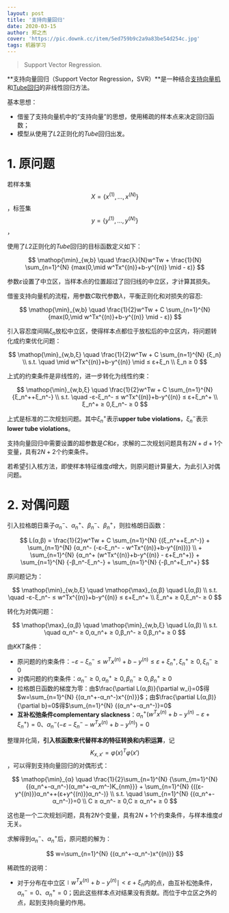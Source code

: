```yaml
---
layout: post
title: '支持向量回归'
date: 2020-03-15
author: 郑之杰
cover: 'https://pic.downk.cc/item/5ed759b9c2a9a83be54d254c.jpg'
tags: 机器学习
---
```


> Support Vector Regression.

**支持向量回归（Support Vector Regression，SVR）**是一种结合[支持向量机](https://0809zheng.github.io/2020/03/14/SVM.html)和[Tube回归](https://0809zheng.github.io/2020/03/12/regression.html#7-tube-regression)的非线性回归方法。

基本思想：
- 借鉴了支持向量机中的“支持向量”的思想，使用稀疏的样本点来决定回归函数；
- 模型从使用了$L2$正则化的$Tube$回归出发。

# 1. 原问题
若样本集$$X=\{x^{(1)},...,x^{(N)}\}$$，标签集$$y=\{y^{(1)},...,y^{(N)}\}$$，

使用了$L2$正则化的$Tube$回归的目标函数定义如下：

$$ \mathop{\min}_{w,b} \quad \frac{λ}{N}w^Tw + \frac{1}{N} \sum_{n=1}^{N} {max(0,\mid w^Tx^{(n)}+b-y^{(n)} \mid - ε)} $$

参数$ε$设置了中立区，当样本点的位置超过了回归线的中立区，才计算其损失。

借鉴支持向量机的流程，用参数$C$取代参数$λ$，平衡正则化和对损失的容忍:

$$ \mathop{\min}_{w,b} \quad \frac{1}{2}w^Tw + C \sum_{n=1}^{N} {max(0,\mid w^Tx^{(n)}+b-y^{(n)} \mid - ε)} $$

引入容忍度间隔$ξ_n$放松中立区，使得样本点都位于放松后的中立区内，将问题转化成约束优化问题：

$$ \mathop{\min}_{w,b,ξ} \quad \frac{1}{2}w^Tw + C \sum_{n=1}^{N} {ξ_n} \\ s.t. \quad \mid w^Tx^{(n)}+b-y^{(n)} \mid ≤ ε+ξ_n \\ ξ_n ≥ 0 $$

上式的约束条件是非线性的，进一步转化为线性约束：

$$ \mathop{\min}_{w,b,ξ} \quad \frac{1}{2}w^Tw + C \sum_{n=1}^{N} {ξ_n^++ξ_n^-} \\ s.t. \quad -ε-ξ_n^- ≤ w^Tx^{(n)}+b-y^{(n)} ≤ ε+ξ_n^+ \\ ξ_n^+ ≥ 0,ξ_n^- ≥ 0 $$

上式是标准的二次规划问题。其中$ξ_n^+$表示**upper tube violations**，$ξ_n^-$表示**lower tube violations**。

支持向量回归中需要设置的超参数是$C$和$ε$，求解的二次规划问题具有$2N+d+1$个变量，具有$2N+2$个约束条件。

若希望引入核方法，即使样本特征维度$d$增大，则原问题计算量大，为此引入对偶问题。

# 2. 对偶问题
引入拉格朗日乘子$α_n^-$、$α_n^+$、$β_n^-$、$β_n^+$，则拉格朗日函数：

$$ L(α,β) = \frac{1}{2}w^Tw + C \sum_{n=1}^{N} {(ξ_n^++ξ_n^-)} + \sum_{n=1}^{N} {α_n^- (-ε-ξ_n^- - w^Tx^{(n)}+b-y^{(n)})} \\ + \sum_{n=1}^{N} {α_n^+ (w^Tx^{(n)}+b-y^{(n)} - ε+ξ_n^+)} + \sum_{n=1}^{N} {-β_n^-ξ_n^-} + \sum_{n=1}^{N} {-β_n^+ξ_n^+} $$

原问题记为：

$$ \mathop{\min}_{w,b,ξ} \quad \mathop{\max}_{α,β} \quad L(α,β) \\ s.t. \quad -ε-ξ_n^- ≤ w^Tx^{(n)}+b-y^{(n)} ≤ ε+ξ_n^+ \\ ξ_n^+ ≥ 0,ξ_n^- ≥ 0 $$

转化为对偶问题：

$$ \mathop{\max}_{α,β} \quad \mathop{\min}_{w,b,ξ} \quad L(α,β) \\ s.t. \quad α_n^- ≥ 0,α_n^+ ≥ 0,β_n^- ≥ 0,β_n^+ ≥ 0 $$

由$KKT$条件：
- 原问题的约束条件：$-ε-ξ_n^- ≤ w^Tx^{(n)}+b-y^{(n)} ≤ ε+ξ_n^+ , ξ_n^+ ≥ 0,ξ_n^- ≥ 0$
- 对偶问题的约束条件：$α_n^- ≥ 0,α_n^+ ≥ 0,β_n^- ≥ 0,β_n^+ ≥ 0$
- 拉格朗日函数的梯度为零：由$\frac{\partial L(α,β)}{\partial w_i}=0$得$w=\sum_{n=1}^{N} {(α_n^+-α_n^-)x^{(n)}}$；由$\frac{\partial L(α,β)}{\partial b}=0$得$\sum_{n=1}^{N} {(α_n^+-α_n^-)}=0$
- **互补松弛条件complementary slackness**：$α_n^+ (w^Tx^{(n)}+b-y^{(n)} - ε+ξ_n^+)=0$、$α_n^- (-ε-ξ_n^- - w^Tx^{(n)}+b-y^{(n)})=0$

整理并化简，**引入核函数来代替样本的特征转换和内积运算**，记$$K_{x,x'}={φ(x)}^Tφ(x')$$，可以得到支持向量回归的对偶形式：

$$ \mathop{\min}_{α} \quad \frac{1}{2}\sum_{n=1}^{N} {\sum_{m=1}^{N} {(α_n^+-α_n^-)(α_m^+-α_m^-)K_{nm}}} + \sum_{n=1}^{N} {((ε-y^{(n)})α_n^++(ε+y^{(n)})α_n^-)} \\ s.t. \quad \sum_{n=1}^{N} {(α_n^+-α_n^-)}=0 \\ C ≥ α_n^- ≥ 0,C ≥ α_n^+ ≥ 0 $$

这也是一个二次规划问题，具有$2N$个变量，具有$2N+1$个约束条件，与样本维度$d$无关。

求解得到$α_n^-$、$α_n^+$后，原问题的解为：

$$ w=\sum_{n=1}^{N} {(α_n^+-α_n^-)x^{(n)}} $$

稀疏性的说明：
- 对于分布在中立区$\mid w^Tx^{(n)}+b-y^{(n)} \mid < ε+ξ_n$内的点，由互补松弛条件，$α_n^-=0$、$α_n^+=0$；因此这些样本点对结果没有贡献。而位于中立区之外的点，起到支持向量的作用。

